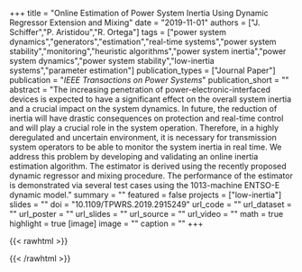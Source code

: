 +++
title = "Online Estimation of Power System Inertia Using Dynamic Regressor Extension and Mixing"
date = "2019-11-01"
authors = ["J. Schiffer","P. Aristidou","R. Ortega"]
tags = ["power system dynamics","generators","estimation","real-time systems","power system stability","monitoring","heuristic algorithms","power system inertia","power system dynamics","power system stability","low-inertia systems","parameter estimation"]
publication_types = ["Journal Paper"]
publication = "_IEEE Transactions on Power Systems_"
publication_short = ""
abstract = "The increasing penetration of power-electronic-interfaced devices is expected to have a significant effect on the overall system inertia and a crucial impact on the system dynamics. In future, the reduction of inertia will have drastic consequences on protection and real-time control and will play a crucial role in the system operation. Therefore, in a highly deregulated and uncertain environment, it is necessary for transmission system operators to be able to monitor the system inertia in real time. We address this problem by developing and validating an online inertia estimation algorithm. The estimator is derived using the recently proposed dynamic regressor and mixing procedure. The performance of the estimator is demonstrated via several test cases using the 1013-machine ENTSO-E dynamic model."
summary = ""
featured = false
projects = ["low-inertia"]
slides = ""
doi = "10.1109/TPWRS.2019.2915249"
url_code = ""
url_dataset = ""
url_poster = ""
url_slides = ""
url_source = ""
url_video = ""
math = true
highlight = true
[image]
image = ""
caption = ""
+++

{{< rawhtml >}}
<div data-badge-details="right" data-badge-type="medium-donut" data-doi="10.1109/TPWRS.2019.2915249" data-hide-no-mentions="true" class="altmetric-embed"></div>
{{< /rawhtml >}}
